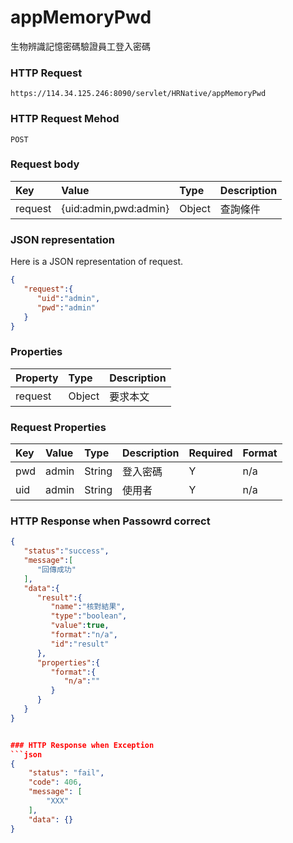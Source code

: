 # appMemoryPwd 
生物辨識記憶密碼驗證員工登入密碼

### HTTP Request
```
https://114.34.125.246:8090/servlet/HRNative/appMemoryPwd
```

### HTTP Request Mehod
```
POST
```

### Request body
| Key | Value | Type | Description |
|:----------|:-------------|:-----|:------------|
| request | {uid:admin,pwd:admin} | Object | 查詢條件


### JSON representation
Here is a JSON representation of request.
```json
{
   "request":{
      "uid":"admin",
      "pwd":"admin"
   }
}
```

### Properties
| Property | Type | Description |
|:---------|:-----|:------------|
| request | Object | 要求本文 |

### Request Properties
| Key | Value | Type | Description | Required | Format |
|:----------|:-------------|:-----|:------------|:------------|:------------|
| pwd  | admin | String | 登入密碼 | Y | n/a |
| uid  | admin | String | 使用者 | Y | n/a |
### HTTP Response when Passowrd correct
```json
{
   "status":"success",
   "message":[
      "回傳成功"
   ],
   "data":{
      "result":{
         "name":"核對結果",
         "type":"boolean",
         "value":true,
         "format":"n/a",
         "id":"result"
      },
      "properties":{ 
         "format":{
            "n/a":""
         }
      }
   }
}


### HTTP Response when Exception
```json
{
    "status": "fail",
    "code": 406,
    "message": [
        "XXX"
    ],
    "data": {}
}
```
